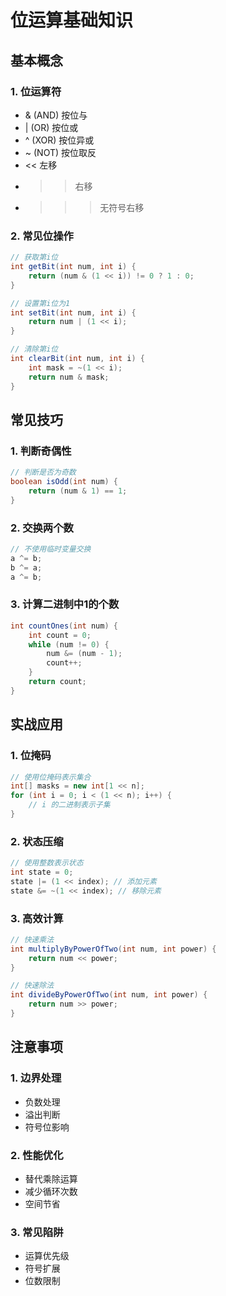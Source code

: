 # 位运算基础知识

## 基本概念

### 1. 位运算符
- & (AND) 按位与
- | (OR) 按位或
- ^ (XOR) 按位异或
- ~ (NOT) 按位取反
- << 左移
- >> 右移
- >>> 无符号右移

### 2. 常见位操作
```java
// 获取第i位
int getBit(int num, int i) {
    return (num & (1 << i)) != 0 ? 1 : 0;
}

// 设置第i位为1
int setBit(int num, int i) {
    return num | (1 << i);
}

// 清除第i位
int clearBit(int num, int i) {
    int mask = ~(1 << i);
    return num & mask;
}
```

## 常见技巧

### 1. 判断奇偶性
```java
// 判断是否为奇数
boolean isOdd(int num) {
    return (num & 1) == 1;
}
```

### 2. 交换两个数
```java
// 不使用临时变量交换
a ^= b;
b ^= a;
a ^= b;
```

### 3. 计算二进制中1的个数
```java
int countOnes(int num) {
    int count = 0;
    while (num != 0) {
        num &= (num - 1);
        count++;
    }
    return count;
}
```

## 实战应用

### 1. 位掩码
```java
// 使用位掩码表示集合
int[] masks = new int[1 << n];
for (int i = 0; i < (1 << n); i++) {
    // i 的二进制表示子集
}
```

### 2. 状态压缩
```java
// 使用整数表示状态
int state = 0;
state |= (1 << index); // 添加元素
state &= ~(1 << index); // 移除元素
```

### 3. 高效计算
```java
// 快速乘法
int multiplyByPowerOfTwo(int num, int power) {
    return num << power;
}

// 快速除法
int divideByPowerOfTwo(int num, int power) {
    return num >> power;
}
```

## 注意事项

### 1. 边界处理
- 负数处理
- 溢出判断
- 符号位影响

### 2. 性能优化
- 替代乘除运算
- 减少循环次数
- 空间节省

### 3. 常见陷阱
- 运算优先级
- 符号扩展
- 位数限制
